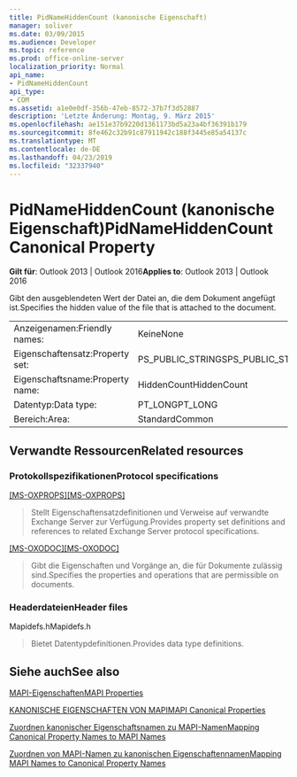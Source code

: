 ```yaml
---
title: PidNameHiddenCount (kanonische Eigenschaft)
manager: soliver
ms.date: 03/09/2015
ms.audience: Developer
ms.topic: reference
ms.prod: office-online-server
localization_priority: Normal
api_name:
- PidNameHiddenCount
api_type:
- COM
ms.assetid: a1e0e0df-356b-47eb-8572-37b7f3d52887
description: 'Letzte Änderung: Montag, 9. März 2015'
ms.openlocfilehash: ae151e37b9220d1361173bd5a23a4bf36391b179
ms.sourcegitcommit: 8fe462c32b91c87911942c188f3445e85a54137c
ms.translationtype: MT
ms.contentlocale: de-DE
ms.lasthandoff: 04/23/2019
ms.locfileid: "32337940"
---
```

# <a name="pidnamehiddencount-canonical-property"></a><span data-ttu-id="0220b-103">PidNameHiddenCount (kanonische Eigenschaft)</span><span class="sxs-lookup"><span data-stu-id="0220b-103">PidNameHiddenCount Canonical Property</span></span>

  
  
<span data-ttu-id="0220b-104">**Gilt für**: Outlook 2013 | Outlook 2016</span><span class="sxs-lookup"><span data-stu-id="0220b-104">**Applies to**: Outlook 2013 | Outlook 2016</span></span> 
  
<span data-ttu-id="0220b-105">Gibt den ausgeblendeten Wert der Datei an, die dem Dokument angefügt ist.</span><span class="sxs-lookup"><span data-stu-id="0220b-105">Specifies the hidden value of the file that is attached to the document.</span></span>
  
|||
|:-----|:-----|
|<span data-ttu-id="0220b-106">Anzeigenamen:</span><span class="sxs-lookup"><span data-stu-id="0220b-106">Friendly names:</span></span>  <br/> |<span data-ttu-id="0220b-107">Keine</span><span class="sxs-lookup"><span data-stu-id="0220b-107">None</span></span>  <br/> |
|<span data-ttu-id="0220b-108">Eigenschaftensatz:</span><span class="sxs-lookup"><span data-stu-id="0220b-108">Property set:</span></span>  <br/> |<span data-ttu-id="0220b-109">PS_PUBLIC_STRINGS</span><span class="sxs-lookup"><span data-stu-id="0220b-109">PS_PUBLIC_STRINGS</span></span>  <br/> |
|<span data-ttu-id="0220b-110">Eigenschaftsname:</span><span class="sxs-lookup"><span data-stu-id="0220b-110">Property name:</span></span>  <br/> |<span data-ttu-id="0220b-111">HiddenCount</span><span class="sxs-lookup"><span data-stu-id="0220b-111">HiddenCount</span></span>  <br/> |
|<span data-ttu-id="0220b-112">Datentyp:</span><span class="sxs-lookup"><span data-stu-id="0220b-112">Data type:</span></span>  <br/> |<span data-ttu-id="0220b-113">PT_LONG</span><span class="sxs-lookup"><span data-stu-id="0220b-113">PT_LONG</span></span>  <br/> |
|<span data-ttu-id="0220b-114">Bereich:</span><span class="sxs-lookup"><span data-stu-id="0220b-114">Area:</span></span>  <br/> |<span data-ttu-id="0220b-115">Standard</span><span class="sxs-lookup"><span data-stu-id="0220b-115">Common</span></span>  <br/> |
   
## <a name="related-resources"></a><span data-ttu-id="0220b-116">Verwandte Ressourcen</span><span class="sxs-lookup"><span data-stu-id="0220b-116">Related resources</span></span>

### <a name="protocol-specifications"></a><span data-ttu-id="0220b-117">Protokollspezifikationen</span><span class="sxs-lookup"><span data-stu-id="0220b-117">Protocol specifications</span></span>

<span data-ttu-id="0220b-118">[[MS-OXPROPS]](https://msdn.microsoft.com/library/f6ab1613-aefe-447d-a49c-18217230b148%28Office.15%29.aspx)</span><span class="sxs-lookup"><span data-stu-id="0220b-118">[[MS-OXPROPS]](https://msdn.microsoft.com/library/f6ab1613-aefe-447d-a49c-18217230b148%28Office.15%29.aspx)</span></span>
  
> <span data-ttu-id="0220b-119">Stellt Eigenschaftensatzdefinitionen und Verweise auf verwandte Exchange Server zur Verfügung.</span><span class="sxs-lookup"><span data-stu-id="0220b-119">Provides property set definitions and references to related Exchange Server protocol specifications.</span></span>
    
<span data-ttu-id="0220b-120">[[MS-OXODOC]](https://msdn.microsoft.com/library/103007c8-5066-4bed-84e3-4465907af098%28Office.15%29.aspx)</span><span class="sxs-lookup"><span data-stu-id="0220b-120">[[MS-OXODOC]](https://msdn.microsoft.com/library/103007c8-5066-4bed-84e3-4465907af098%28Office.15%29.aspx)</span></span>
  
> <span data-ttu-id="0220b-121">Gibt die Eigenschaften und Vorgänge an, die für Dokumente zulässig sind.</span><span class="sxs-lookup"><span data-stu-id="0220b-121">Specifies the properties and operations that are permissible on documents.</span></span>
    
### <a name="header-files"></a><span data-ttu-id="0220b-122">Headerdateien</span><span class="sxs-lookup"><span data-stu-id="0220b-122">Header files</span></span>

<span data-ttu-id="0220b-123">Mapidefs.h</span><span class="sxs-lookup"><span data-stu-id="0220b-123">Mapidefs.h</span></span>
  
> <span data-ttu-id="0220b-124">Bietet Datentypdefinitionen.</span><span class="sxs-lookup"><span data-stu-id="0220b-124">Provides data type definitions.</span></span>
    
## <a name="see-also"></a><span data-ttu-id="0220b-125">Siehe auch</span><span class="sxs-lookup"><span data-stu-id="0220b-125">See also</span></span>



[<span data-ttu-id="0220b-126">MAPI-Eigenschaften</span><span class="sxs-lookup"><span data-stu-id="0220b-126">MAPI Properties</span></span>](mapi-properties.md)
  
[<span data-ttu-id="0220b-127">KANONISCHE EIGENSCHAFTEN VON MAPI</span><span class="sxs-lookup"><span data-stu-id="0220b-127">MAPI Canonical Properties</span></span>](mapi-canonical-properties.md)
  
[<span data-ttu-id="0220b-128">Zuordnen kanonischer Eigenschaftsnamen zu MAPI-Namen</span><span class="sxs-lookup"><span data-stu-id="0220b-128">Mapping Canonical Property Names to MAPI Names</span></span>](mapping-canonical-property-names-to-mapi-names.md)
  
[<span data-ttu-id="0220b-129">Zuordnen von MAPI-Namen zu kanonischen Eigenschaftennamen</span><span class="sxs-lookup"><span data-stu-id="0220b-129">Mapping MAPI Names to Canonical Property Names</span></span>](mapping-mapi-names-to-canonical-property-names.md)


